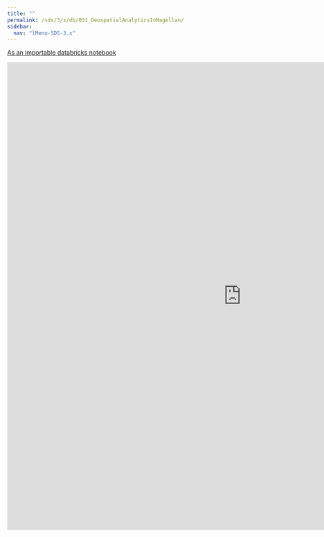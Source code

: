 ```yaml
---
title: ""
permalink: /sds/3/x/db/031_GeospatialAnalyticsInMagellan/
sidebar:
  nav: "lMenu-SDS-3.x"
---
```


[As an importable databricks notebook](https://lamastex.github.io/scalable-data-science/sds/3/x/db/031_GeospatialAnalyticsInMagellan.html)

<iframe src="https://lamastex.github.io/scalable-data-science/sds/3/x/db/031_GeospatialAnalyticsInMagellan.html" width="1080" height="1080" frameborder="0"></iframe>
